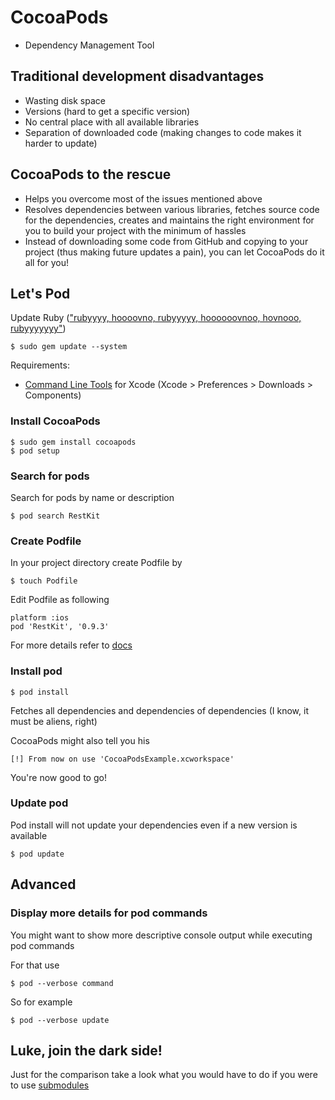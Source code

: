 # CocoaPods

- Dependency Management Tool

## Traditional development disadvantages

- Wasting disk space
- Versions (hard to get a specific version)
- No central place with all available libraries
- Separation of downloaded code (making changes to code makes it harder to update)

## CocoaPods to the rescue

- Helps you overcome most of the issues mentioned above
- Resolves dependencies between various libraries, fetches source code for the dependencies, creates and maintains the right environment for you to build your project with the minimum of hassles
- Instead of downloading some code from GitHub and copying to your project (thus making future updates a pain), you can let CocoaPods do it all for you!

## Let's Pod

Update Ruby (["rubyyyy, hoooovno, rubyyyyy, hoooooovnoo, hovnooo, rubyyyyyyy"](http://www.youtube.com/watch?v=P-dxpuhwJSI))

```
$ sudo gem update --system
```

Requirements:
- [Command Line Tools](https://developer.apple.com/downloads/index.action) for Xcode (Xcode > Preferences > Downloads > Components)

### Install CocoaPods

```
$ sudo gem install cocoapods
$ pod setup
```

### Search for pods

Search for pods by name or description

```
$ pod search RestKit
```

### Create Podfile

In your project directory create Podfile by

```
$ touch Podfile
```

Edit Podfile as following

```
platform :ios
pod 'RestKit', '0.9.3'
```

For more details refer to [docs](http://rubydoc.info/gems/cocoapods/Pod/Podfile)

### Install pod

```
$ pod install
```

Fetches all dependencies and dependencies of dependencies (I know, it must be aliens, right)

CocoaPods might also tell you his

```
[!] From now on use 'CocoaPodsExample.xcworkspace'
```

You're now good to go!

### Update pod

Pod install will not update your dependencies even if a new version is available

```
$ pod update
```

## Advanced

### Display more details for pod commands

You might want to show more descriptive console output while executing pod commands

For that use

```
$ pod --verbose command
```

So for example

```
$ pod --verbose update
```

## Luke, join the dark side!

Just for the comparison take a look what you would have to do if you were to use [submodules](https://github.com/RestKit/RestKit/wiki/Installing-RestKit-in-Xcode-4.x)
